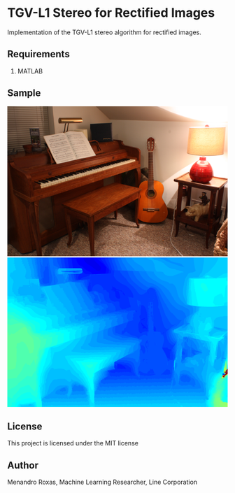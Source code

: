 # TGV-L1 Stereo for Rectified Images

Implementation of the TGV-L1 stereo algorithm for rectified images.

## Requirements
1. MATLAB

## Sample
![Input](input1.png)
![Output](output.png)

## License
This project is licensed under the MIT license

## Author
Menandro Roxas, Machine Learning Researcher, Line Corporation


